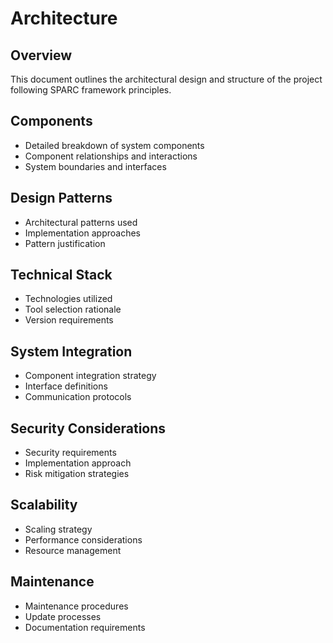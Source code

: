 # Architecture

## Overview
This document outlines the architectural design and structure of the project following SPARC framework principles.

## Components
- Detailed breakdown of system components
- Component relationships and interactions
- System boundaries and interfaces

## Design Patterns
- Architectural patterns used
- Implementation approaches
- Pattern justification

## Technical Stack
- Technologies utilized
- Tool selection rationale
- Version requirements

## System Integration
- Component integration strategy
- Interface definitions
- Communication protocols

## Security Considerations
- Security requirements
- Implementation approach
- Risk mitigation strategies

## Scalability
- Scaling strategy
- Performance considerations
- Resource management

## Maintenance
- Maintenance procedures
- Update processes
- Documentation requirements
